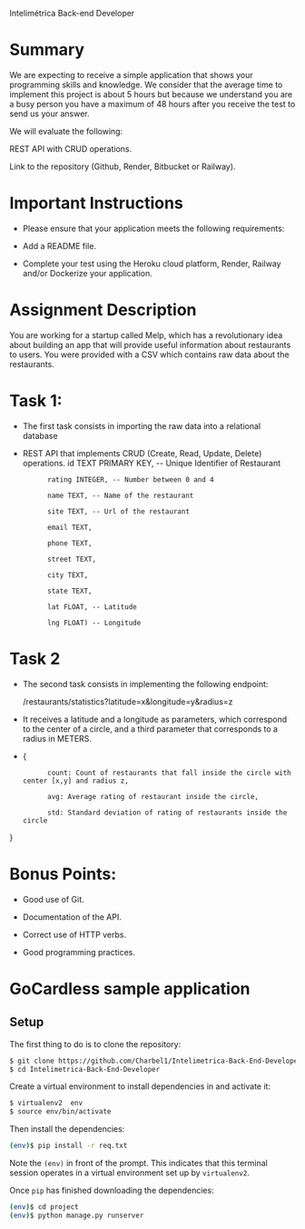  Intelimétrica Back-end Developer


# Summary
We are expecting to receive a simple application that shows your programming
skills and knowledge. We consider that the average time to implement this project is about 5 
hours but because we understand you are a busy person you have a maximum of 48 hours after 
you receive the test to send us your answer.



We will evaluate the following:

REST API with CRUD operations.

Link to the repository (Github, Render, Bitbucket or Railway).

# Important Instructions
- Please ensure that your application meets the following requirements:

- Add a README file.

- Complete your test using the Heroku cloud platform, Render, Railway and/or Dockerize your application.

# Assignment Description

You are working for a startup called Melp, which has a revolutionary idea about building an app that will provide useful information about restaurants to users.
You were provided with a CSV which contains raw data about the restaurants. 
# Task 1:
- The first task consists in importing the raw data into a relational database 
- REST API that implements CRUD (Create, Read, Update, Delete) operations.
id TEXT PRIMARY KEY, -- Unique Identifier of Restaurant

            rating INTEGER, -- Number between 0 and 4

            name TEXT, -- Name of the restaurant

            site TEXT, -- Url of the restaurant

            email TEXT,

            phone TEXT,

            street TEXT,

            city TEXT,

            state TEXT,

            lat FLOAT, -- Latitude

            lng FLOAT) -- Longitude


# Task 2
- The second task consists in implementing the following endpoint:
    
    /restaurants/statistics?latitude=x&longitude=y&radius=z
- It receives a latitude and a longitude as parameters, which correspond to the center of a circle,
and a third parameter that corresponds to a radius in METERS.
- {

        	count: Count of restaurants that fall inside the circle with center [x,y] and radius z,

        	avg: Average rating of restaurant inside the circle,

        	std: Standard deviation of rating of restaurants inside the circle

}

# Bonus Points:

- Good use of Git.

- Documentation of the API.

- Correct use of HTTP verbs.

- Good programming practices.


# GoCardless sample application

## Setup

The first thing to do is to clone the repository:

```sh
$ git clone https://github.com/Charbel1/Intelimetrica-Back-End-Developer.git
$ cd Intelimetrica-Back-End-Developer

```

Create a virtual environment to install dependencies in and activate it:

```sh
$ virtualenv2  env
$ source env/bin/activate
```

Then install the dependencies:

```sh
(env)$ pip install -r req.txt
```
Note the `(env)` in front of the prompt. This indicates that this terminal
session operates in a virtual environment set up by `virtualenv2`.

Once `pip` has finished downloading the dependencies:
```sh
(env)$ cd project
(env)$ python manage.py runserver
```



